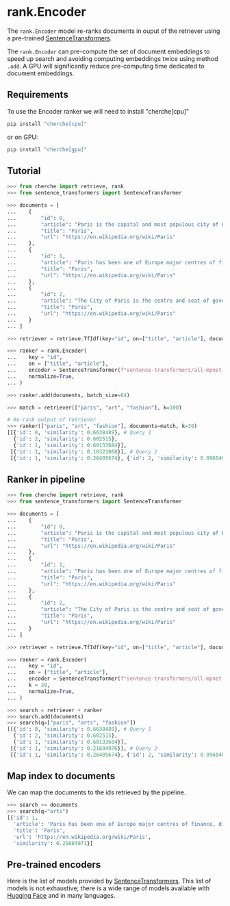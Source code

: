 # rank.Encoder

The `rank.Encoder` model re-ranks documents in ouput of the retriever using a pre-trained [SentenceTransformers](https://www.sbert.net/docs/pretrained_models.html).

The `rank.Encoder` can pre-compute the set of document embeddings to speed up search and avoiding computing embeddings twice using method `.add`. A GPU will significantly reduce pre-computing time dedicated to document embeddings.

## Requirements

To use the Encoder ranker we will need to install "cherche[cpu]"

```sh
pip install "cherche[cpu]"
```

or on GPU:

```sh
pip install "cherche[gpu]"
```

## Tutorial

```python
>>> from cherche import retrieve, rank
>>> from sentence_transformers import SentenceTransformer

>>> documents = [
...    {
...        "id": 0,
...        "article": "Paris is the capital and most populous city of France",
...        "title": "Paris",
...        "url": "https://en.wikipedia.org/wiki/Paris"
...    },
...    {
...        "id": 1,
...        "article": "Paris has been one of Europe major centres of finance, diplomacy , commerce , fashion , gastronomy , science , and arts.",
...        "title": "Paris",
...        "url": "https://en.wikipedia.org/wiki/Paris"
...    },
...    {
...        "id": 2,
...        "article": "The City of Paris is the centre and seat of government of the region and province of Île-de-France .",
...        "title": "Paris",
...        "url": "https://en.wikipedia.org/wiki/Paris"
...    }
... ]

>>> retriever = retrieve.TfIdf(key="id", on=["title", "article"], documents=documents)

>>> ranker = rank.Encoder(
...    key = "id",
...    on = ["title", "article"],
...    encoder = SentenceTransformer(f"sentence-transformers/all-mpnet-base-v2").encode,
...    normalize=True,
... )

>>> ranker.add(documents, batch_size=64)

>>> match = retriever(["paris", "art", "fashion"], k=100)

# Re-rank output of retriever
>>> ranker(["paris", "art", "fashion"], documents=match, k=30)
[[{'id': 0, 'similarity': 0.6638489}, # Query 1
  {'id': 2, 'similarity': 0.602515},
  {'id': 1, 'similarity': 0.60133684}],
 [{'id': 1, 'similarity': 0.10321068}], # Query 2
 [{'id': 1, 'similarity': 0.26405674}, {'id': 2, 'similarity': 0.096046045}]] # Query 3
```

## Ranker in pipeline

```python
>>> from cherche import retrieve, rank
>>> from sentence_transformers import SentenceTransformer

>>> documents = [
...    {
...        "id": 0,
...        "article": "Paris is the capital and most populous city of France",
...        "title": "Paris",
...        "url": "https://en.wikipedia.org/wiki/Paris"
...    },
...    {
...        "id": 1,
...        "article": "Paris has been one of Europe major centres of finance, diplomacy , commerce , fashion , gastronomy , science , and arts.",
...        "title": "Paris",
...        "url": "https://en.wikipedia.org/wiki/Paris"
...    },
...    {
...        "id": 2,
...        "article": "The City of Paris is the centre and seat of government of the region and province of Île-de-France .",
...        "title": "Paris",
...        "url": "https://en.wikipedia.org/wiki/Paris"
...    }
... ]

>>> retriever = retrieve.TfIdf(key="id", on=["title", "article"], documents=documents, k=100)

>>> ranker = rank.Encoder(
...    key = "id",
...    on = ["title", "article"],
...    encoder = SentenceTransformer(f"sentence-transformers/all-mpnet-base-v2").encode,
...    k = 30,
...    normalize=True,
... )

>>> search = retriever + ranker
>>> search.add(documents)
>>> search(q=["paris", "arts", "fashion"])
[[{'id': 0, 'similarity': 0.6638489}, # Query 1
  {'id': 2, 'similarity': 0.602515},
  {'id': 1, 'similarity': 0.60133684}],
 [{'id': 1, 'similarity': 0.21684976}], # Query 2
 [{'id': 1, 'similarity': 0.26405674}, {'id': 2, 'similarity': 0.096046045}]] # Query 3
```

## Map index to documents

We can map the documents to the ids retrieved by the pipeline.

```python
>>> search += documents
>>> search(q="arts")
[{'id': 1,
  'article': 'Paris has been one of Europe major centres of finance, diplomacy , commerce , fashion , gastronomy , science , and arts.',
  'title': 'Paris',
  'url': 'https://en.wikipedia.org/wiki/Paris',
  'similarity': 0.21684971}]
```

## Pre-trained encoders

Here is the list of models provided by [SentenceTransformers](https://www.sbert.net/docs/pretrained_models.html). This list of models is not exhaustive; there is a wide range of models available with [Hugging Face](https://huggingface.co/models?pipeline_tag=sentence-similarity&sort=downloads) and in many languages.
